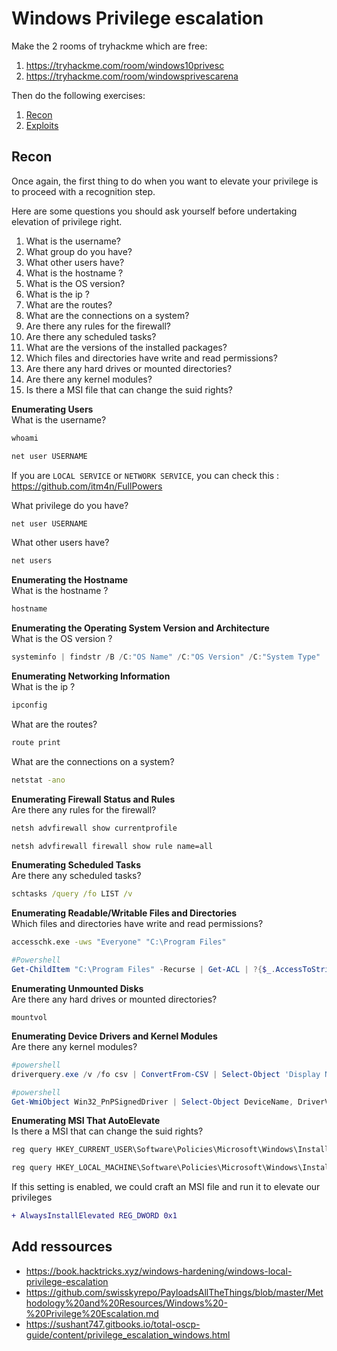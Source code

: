 # Windows Privilege escalation 
Make the 2 rooms of tryhackme which are free: 

1. https://tryhackme.com/room/windows10privesc
1. https://tryhackme.com/room/windowsprivescarena


Then do the following exercises:  

1. [Recon](./readme.md)
1. [Exploits](./Exploit.md)

## Recon
Once again, the first thing to do when you want to elevate your privilege is to proceed with a recognition step. 

Here are some questions you should ask yourself before undertaking elevation of privilege right. 

1. What is the username? 
1. What group do you have? 
1. What other users have?
1. What is the hostname ?
1. What is the OS version?
1. What is the ip ?
1. What are the routes? 
1. What are the connections on a system?
1. Are there any rules for the firewall?
1. Are there any scheduled tasks?
1. What are the versions of the installed packages?
1. Which files and directories have write and read permissions?
1. Are there any hard drives or mounted directories?
1. Are there any kernel modules?
1. Is there a MSI file that can change the suid rights?


**Enumerating Users**  
What is the username? 
```powershell
whoami
```
```powershell
net user USERNAME
```

If you are `LOCAL SERVICE` or `NETWORK SERVICE`, you can check this : https://github.com/itm4n/FullPowers


What privilege do you have? 
```powershell
net user USERNAME 
```

What other users have?
```powershell
net users 
```

**Enumerating the Hostname**  
What is the hostname ?
```powershell
hostname
```


**Enumerating the Operating System Version and Architecture**  
What is the OS version ? 
````powershell
systeminfo | findstr /B /C:"OS Name" /C:"OS Version" /C:"System Type"
````

**Enumerating Networking Information**  
What is the ip ?
````cmd
ipconfig
````
What are the routes? 
````cmd
route print
````
What are the connections on a system?
````cmd
netstat -ano
````

**Enumerating Firewall Status and Rules**  
Are there any rules for the firewall?
````cmd
netsh advfirewall show currentprofile
````

````cmd
netsh advfirewall firewall show rule name=all
````

**Enumerating Scheduled Tasks**  
Are there any scheduled tasks?
```cmd
schtasks /query /fo LIST /v
```

**Enumerating Readable/Writable Files and Directories**  
Which files and directories have write and read permissions?
````cmd
accesschk.exe -uws "Everyone" "C:\Program Files"
````

````powershell
#Powershell
Get-ChildItem "C:\Program Files" -Recurse | Get-ACL | ?{$_.AccessToString -match "Everyone\sAllow\s\sModify"}
````

**Enumerating Unmounted Disks**  
Are there any hard drives or mounted directories?
````
mountvol
````


**Enumerating Device Drivers and Kernel Modules**  
Are there any kernel modules?
````powershell
#powershell
driverquery.exe /v /fo csv | ConvertFrom-CSV | Select-Object 'Display Name', 'Start Mode', Path
````

````powershell
#powershell
Get-WmiObject Win32_PnPSignedDriver | Select-Object DeviceName, DriverVersion, Manufacturer | Where-Object {$_.DeviceName -like "*VMware*"}
````

**Enumerating MSI That AutoElevate**  
Is there a MSI that can change the suid rights?
````cmd
reg query HKEY_CURRENT_USER\Software\Policies\Microsoft\Windows\Installer
````

````cmd
reg query HKEY_LOCAL_MACHINE\Software\Policies\Microsoft\Windows\Installer
````

If this setting is enabled, we could craft an MSI file and run it to elevate our privileges
````diff
+ AlwaysInstallElevated REG_DWORD 0x1
````

## Add ressources
- https://book.hacktricks.xyz/windows-hardening/windows-local-privilege-escalation
- https://github.com/swisskyrepo/PayloadsAllTheThings/blob/master/Methodology%20and%20Resources/Windows%20-%20Privilege%20Escalation.md
- https://sushant747.gitbooks.io/total-oscp-guide/content/privilege_escalation_windows.html
